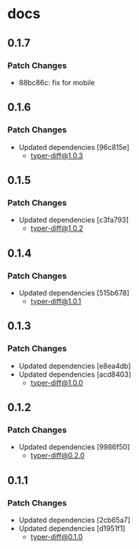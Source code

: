 # docs

## 0.1.7

### Patch Changes

- 88bc86c: fix for mobile

## 0.1.6

### Patch Changes

- Updated dependencies [96c815e]
  - typer-diff@1.0.3

## 0.1.5

### Patch Changes

- Updated dependencies [c3fa793]
  - typer-diff@1.0.2

## 0.1.4

### Patch Changes

- Updated dependencies [515b678]
  - typer-diff@1.0.1

## 0.1.3

### Patch Changes

- Updated dependencies [e8ea4db]
- Updated dependencies [acd8403]
  - typer-diff@1.0.0

## 0.1.2

### Patch Changes

- Updated dependencies [9986f50]
  - typer-diff@0.2.0

## 0.1.1

### Patch Changes

- Updated dependencies [2cb65a7]
- Updated dependencies [d1951f1]
  - typer-diff@0.1.0
